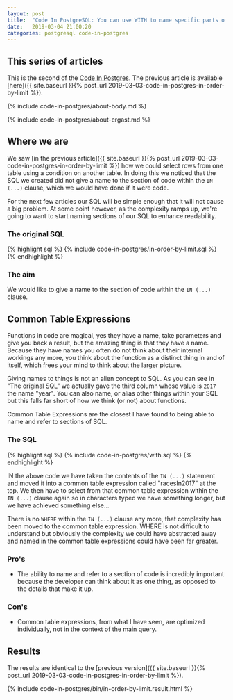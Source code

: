 ```yaml
---
layout: post
title:  "Code In PostgreSQL: You can use WITH to name specific parts of SQL"
date:   2019-03-04 21:00:20
categories: postgresql code-in-postgres
---
```


## This series of articles

This is the second of the [Code In Postgres](/code-in-postgres/). The previous article is available [here]({{ site.baseurl }}{% post_url 2019-03-03-code-in-postgres-in-order-by-limit %}).

{% include code-in-postgres/about-body.md %}

{% include code-in-postgres/about-ergast.md %}

## Where we are

We saw [in the previous article]({{ site.baseurl }}{% post_url 2019-03-03-code-in-postgres-in-order-by-limit %}) how we could select rows from one table using a condition on another table. In doing this we noticed that the SQL we created did not give a name to the section of code within the `IN (...)` clause, which we would have done if it were code.

For the next few articles our SQL will be simple enough that it will not cause a big problem. At some point however, as the complexity ramps up, we're going to want to start naming sections of our SQL to enhance readability.

### The original SQL

{% highlight sql %}
{% include code-in-postgres/in-order-by-limit.sql %}
{% endhighlight %}

### The aim

We would like to give a name to the section of code within the `IN (...)` clause.

## Common Table Expressions

Functions in code are magical, yes they have a name, take parameters and give you back a result, but the amazing thing is that they have a name. Because they have names you often do not think about their internal workings any more, you think about the function as a distinct thing in and of itself, which frees your mind to think about the larger picture.

Giving names to things is not an alien concept to SQL. As you can see in "The original SQL" we actually gave the third column whose value is `2017` the name "year". You can also name, or alias other things within your SQL but this falls far short of how we think (or not) about functions.

Common Table Expressions are the closest I have found to being able to name and refer to sections of SQL.

### The SQL

{% highlight sql %}
{% include code-in-postgres/with.sql %}
{% endhighlight %}

IN the above code we have taken the contents of the `IN (...)` statement and moved it into a common table expression called "racesIn2017" at the top. We then have to select from that common table expression within the `IN (...)` clause again so in characters typed we have something longer, but we have achieved something else...

There is no `WHERE` within the `IN (...)` clause any more, that complexity has been moved to the common table expression. WHERE is not difficult to understand but obviously the complexity we could have abstracted away and named in the common table expressions could have been far greater.

### Pro's

 * The ability to name and refer to a section of code is incredibly important because the developer can think about it as one thing, as opposed to the details that make it up.

### Con's

 * Common table expressions, from what I have seen, are optimized individually, not in the context of the main query.

## Results

The results are identical to the [previous version]({{ site.baseurl }}{% post_url 2019-03-03-code-in-postgres-in-order-by-limit %}).

{% include code-in-postgres/bin/in-order-by-limit.result.html %}

<script>
(function() {
    {% include jekyll-create-sections-from-headers.js %}
    {% include code-in-postgres/create-sections-to-support.js %}
}())
</script>
<style>
    {% include code-in-postgres/compare.css %}
</style>
